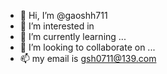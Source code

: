 - 👋 Hi, I’m @gaoshh711
- 👀 I’m interested in 
- 🌱 I’m currently learning ...
- 💞️ I’m looking to collaborate on ...
- 📫 my email is gsh0711@139.com 

